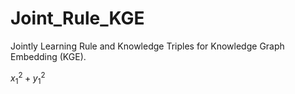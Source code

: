 # Joint_Rule_KGE

[^_^]: <script type="text/javascript" src="http://cdn.mathjax.org/mathjax/latest/MathJax.js?config=default"></script>

Jointly Learning Rule and Knowledge Triples for Knowledge Graph Embedding (KGE).

$x_1^2+y_1^2$

